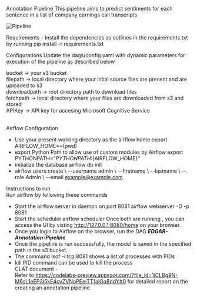 Annotation Pipeline
This pipeline aims to predict sentiments for each sentence in a list of company earnings call transcripts

![Pipeline](/images/pipeline.png)

Requirements -
Install the dependencies as outlines in the requirements.txt by running pip install -r requirements.txt

Configurations
Update the dags/config.yaml with dynamic parameters for execution of the pipeline as described below

bucket -> your s3 bucket <br/>
filepath -> local directory where your intial source files are present and are uploaded to s3 <br/>
downloadpath -> root directory path to download files <br/>
fetchpath -> local directory where your files are downloaded from s3 and stored <br/>
APIKey -> API key for accesing Microsoft Cognitive Service  <br/><br/>

Airflow Configuration <br/>
- Use your present working directory as the airflow home export AIRFLOW_HOME=~(pwd) <br/>
- export Python Path to allow use of custom modules by Airflow export PYTHONPATH="${PYTHONPATH}:${AIRFLOW_HOME}" <br/>
- initialize the database airflow db init <br/>
- airflow users create \ --username admin \ --firstname <YourName> \ --lastname <YourLastName> \ --role Admin \ --email example@example.com <br/>

Instructions to run <br/>
Run airflow by following these commands <br/>
- Start the airflow server in daemon on port 8081 airflow webserver -D -p 8081 <br/>
- Start the scheduler airflow scheduler Once both are running , you can access the UI by visting http://127.0.0.1:8080/home on your browser. <br/>
- Once you login to Airflow on the browser, run the DAG ***EDGAR-Annotation-Pipeline*** <br/>
- Once the pipeline is run successfully, the model is saved in the specified path in the s3 bucket. <br/>
- The command lsof -i tcp:8081  shows a list of processes with PIDs <br/>
- kill PID command can be used to kill the process <br/>
CLAT document - <br/>
Refer to https://codelabs-preview.appspot.com/?file_id=1jCLBg9N-M6sL1eEP3I5kE4cvZVNoPEeiTT1aiGq8qdY#0 for detailed report on the creating an annotation pipeline
